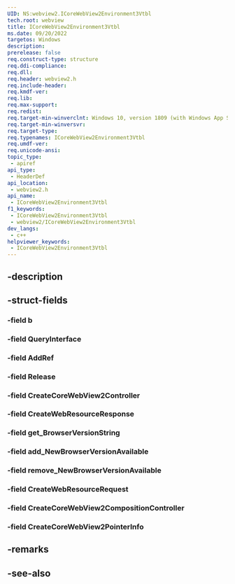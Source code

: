 ```yaml
---
UID: NS:webview2.ICoreWebView2Environment3Vtbl
tech.root: webview
title: ICoreWebView2Environment3Vtbl
ms.date: 09/20/2022
targetos: Windows
description: 
prerelease: false
req.construct-type: structure
req.ddi-compliance: 
req.dll: 
req.header: webview2.h
req.include-header: 
req.kmdf-ver: 
req.lib: 
req.max-support: 
req.redist: 
req.target-min-winverclnt: Windows 10, version 1809 (with Windows App SDK 1.1 or later)
req.target-min-winversvr: 
req.target-type: 
req.typenames: ICoreWebView2Environment3Vtbl
req.umdf-ver: 
req.unicode-ansi: 
topic_type:
 - apiref
api_type:
 - HeaderDef
api_location:
 - webview2.h
api_name:
 - ICoreWebView2Environment3Vtbl
f1_keywords:
 - ICoreWebView2Environment3Vtbl
 - webview2/ICoreWebView2Environment3Vtbl
dev_langs:
 - c++
helpviewer_keywords:
 - ICoreWebView2Environment3Vtbl
---
```


## -description

## -struct-fields

### -field b

### -field QueryInterface

### -field AddRef

### -field Release

### -field CreateCoreWebView2Controller

### -field CreateWebResourceResponse

### -field get_BrowserVersionString

### -field add_NewBrowserVersionAvailable

### -field remove_NewBrowserVersionAvailable

### -field CreateWebResourceRequest

### -field CreateCoreWebView2CompositionController

### -field CreateCoreWebView2PointerInfo

## -remarks

## -see-also

